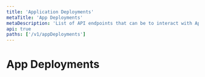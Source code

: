 ```yaml
---
title: 'Application Deployments'
metaTitle: 'App Deployments'
metaDescription: 'List of API endpoints that can be to interact with Application Deployment resources'
api: true
paths: ['/v1/appDeployments']
---
```


# App Deployments
